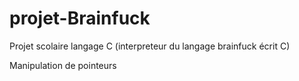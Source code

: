 # projet-Brainfuck
Projet scolaire langage C (interpreteur du langage brainfuck écrit C)

Manipulation de pointeurs

